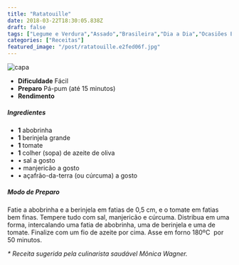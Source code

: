 ```yaml
---
title: "Ratatouille"
date: 2018-03-22T18:30:05.838Z
draft: false
tags: ["Legume e Verdura","Assado","Brasileira","Dia a Dia","Ocasiões Especiais","Leve e Saudável","Legumes","receita leve"]
categories: ["Receitas"]
featured_image: "/post/ratatouille.e2fed06f.jpg"
---
```


![capa](/post/ratatouille.e2fed06f.jpg)

*   **Dificuldade** Fácil
*   **Preparo** Pá-pum (até 15 minutos)
*   **Rendimento**

##### Ingredientes

*   **1** abobrinha
*   **1** berinjela grande
*   **1** tomate
*   **1** colher (sopa) de azeite de oliva
*   • sal a gosto
*   • manjericão a gosto
*   • açafrão-da-terra (ou cúrcuma) a gosto

##### Modo de Preparo

Fatie a abobrinha e a berinjela em fatias de 0,5 cm, e o tomate em fatias bem finas. Tempere tudo com sal, manjericão e cúrcuma. Distribua em uma forma, intercalando uma fatia de abobrinha, uma de berinjela e uma de tomate. Finalize com um fio de azeite por cima. Asse em forno 180ºC  por 50 minutos.

_\* Receita sugerida pela culinarista saudável Mônica Wagner._
